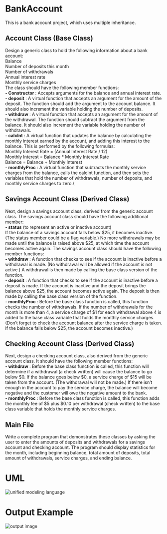 # BankAccount
This is a bank account project, which uses multiple inheritance.
## Account Class (Base Class)
Design a generic class to hold the following information about a bank account:\
Balance\
Number of deposits this month\
Number of withdrawals\
Annual interest rate\
Monthly service charges\
The class should have the following member functions:\
  **- Constructor** : Accepts arguments for the balance and annual interest rate.\
  **- deposit** : A virtual function that accepts an argument for the amount of the deposit. The function should add the argument to the account balance. It should also increment the variable holding the number of deposits.\
  **- withdraw** : A virtual function that accepts an argument for the amount of the withdrawal. The function should subtract the argument from the balance. It should also increment the variable holding the number of withdrawals.\
  **- calcInt** : A virtual function that updates the balance by calculating the monthly interest earned by the account, and adding this interest to the balance. This is performed by the following formulas:\
    Monthly Interest Rate = (Annual Interest Rate / 12)\
    Monthly Interest = Balance * Monthly Interest Rate\
    Balance = Balance + Monthly Interest\
  **- monthlyProc** : A virtual function that subtracts the monthly service charges from the  balance, calls the calcInt function, and then sets the variables that hold the number of withdrawals, number of deposits, and monthly service charges to zero.\
  ## Savings Account Class (Derived Class)
  Next, design a savings account class, derived from the generic account class. The savings account class should have the following additional member:\
    **- status** (to represent an active or inactive account)\
If the balance of a savings account falls below $25, it becomes inactive. (The status member could be a flag variable.) No more withdrawals may be made until the balance is raised above $25, at which time the account becomes active again. The savings account class should have the following member functions:\
  **- withdraw** : A function that checks to see if the account is inactive before a withdrawal is made. (No withdrawal will be allowed if the account is not active.) A withdrawal is then made by calling the base class version of the function.\
 **- deposit** : A function that checks to see if the account is inactive before a deposit is made. If the account is inactive and the deposit brings the balance above $25, the account becomes active again. The deposit is then made by calling the base class version of the function.\
  **- monthlyProc** : Before the base class function is called, this function checks the number of withdrawals. If the number of withdrawals for the month is more than 4, a service charge of $1 for each withdrawal above 4 is added to the base class variable that holds the monthly service charges. (Don’t forget to check the account balance after the service charge is taken. If the balance falls below $25, the account becomes inactive.)
   ## Checking Account Class (Derived Class)
   Next, design a checking account class, also derived from the generic account class. It should have the following member functions:\
  **- withdraw** : Before the base class function is called, this function will determine if a withdrawal (a check written) will cause the balance to go below $0. If the balance goes below $0, a service charge of $15 will be taken from the account. (The withdrawal will not be made.) If there isn’t enough in the account to pay the service charge, the balance will become negative and the customer will owe the negative amount to the bank.\
  **- monthlyProc** : Before the base class function is called, this function adds the monthly fee of $5 plus $0.10 per withdrawal (check written) to the base class variable that holds the monthly service charges.
  ## Main File
Write a complete program that demonstrates these classes by asking the user to enter the amounts of deposits and withdrawals for a savings account and checking account. The program should display statistics for the month, including beginning balance, total amount of deposits, total amount of withdrawals, service charges, and ending balance.

# UML 
![unified modeling language](https://user-images.githubusercontent.com/16472674/51716014-158f0600-2009-11e9-92f5-fa12d678642b.png)
# Output Example
![output image](https://user-images.githubusercontent.com/16472674/51778638-d88e4680-20d0-11e9-9b47-64fc6755d90a.gif)
